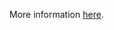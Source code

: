 More information [here](https://docs.prismacloud.io/en/enterprise-edition/policy-reference/google-cloud-policies/google-cloud-general-policies/bc-google-cloud-127).
